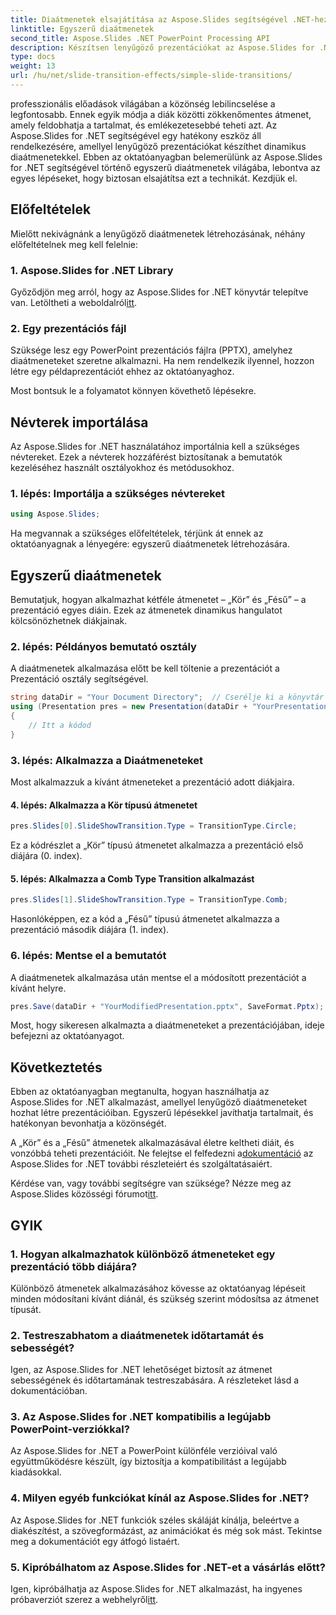 ```yaml
---
title: Diaátmenetek elsajátítása az Aspose.Slides segítségével .NET-hez
linktitle: Egyszerű diaátmenetek
second_title: Aspose.Slides .NET PowerPoint Processing API
description: Készítsen lenyűgöző prezentációkat az Aspose.Slides for .NET segítségével. Tanulja meg könnyedén alkalmazni a dinamikus diaátmeneteket.
type: docs
weight: 13
url: /hu/net/slide-transition-effects/simple-slide-transitions/
---
```


professzionális előadások világában a közönség lebilincselése a legfontosabb. Ennek egyik módja a diák közötti zökkenőmentes átmenet, amely feldobhatja a tartalmat, és emlékezetesebbé teheti azt. Az Aspose.Slides for .NET segítségével egy hatékony eszköz áll rendelkezésére, amellyel lenyűgöző prezentációkat készíthet dinamikus diaátmenetekkel. Ebben az oktatóanyagban belemerülünk az Aspose.Slides for .NET segítségével történő egyszerű diaátmenetek világába, lebontva az egyes lépéseket, hogy biztosan elsajátítsa ezt a technikát. Kezdjük el.

## Előfeltételek

Mielőtt nekivágnánk a lenyűgöző diaátmenetek létrehozásának, néhány előfeltételnek meg kell felelnie:

### 1. Aspose.Slides for .NET Library

 Győződjön meg arról, hogy az Aspose.Slides for .NET könyvtár telepítve van. Letöltheti a weboldalról[itt](https://releases.aspose.com/slides/net/).

### 2. Egy prezentációs fájl

Szüksége lesz egy PowerPoint prezentációs fájlra (PPTX), amelyhez diaátmeneteket szeretne alkalmazni. Ha nem rendelkezik ilyennel, hozzon létre egy példaprezentációt ehhez az oktatóanyaghoz.

Most bontsuk le a folyamatot könnyen követhető lépésekre.

## Névterek importálása

Az Aspose.Slides for .NET használatához importálnia kell a szükséges névtereket. Ezek a névterek hozzáférést biztosítanak a bemutatók kezeléséhez használt osztályokhoz és metódusokhoz.

### 1. lépés: Importálja a szükséges névtereket

```csharp
using Aspose.Slides;
```

Ha megvannak a szükséges előfeltételek, térjünk át ennek az oktatóanyagnak a lényegére: egyszerű diaátmenetek létrehozására.

## Egyszerű diaátmenetek

Bemutatjuk, hogyan alkalmazhat kétféle átmenetet – „Kör” és „Fésű” – a prezentáció egyes diáin. Ezek az átmenetek dinamikus hangulatot kölcsönözhetnek diákjainak.

### 2. lépés: Példányos bemutató osztály

A diaátmenetek alkalmazása előtt be kell töltenie a prezentációt a Prezentáció osztály segítségével.

```csharp
string dataDir = "Your Document Directory";  // Cserélje ki a könyvtár elérési útját
using (Presentation pres = new Presentation(dataDir + "YourPresentation.pptx"))
{
    // Itt a kódod
}
```

### 3. lépés: Alkalmazza a Diaátmeneteket

Most alkalmazzuk a kívánt átmeneteket a prezentáció adott diákjaira.

#### 4. lépés: Alkalmazza a Kör típusú átmenetet

```csharp
pres.Slides[0].SlideShowTransition.Type = TransitionType.Circle;
```

Ez a kódrészlet a „Kör” típusú átmenetet alkalmazza a prezentáció első diájára (0. index).

#### 5. lépés: Alkalmazza a Comb Type Transition alkalmazást

```csharp
pres.Slides[1].SlideShowTransition.Type = TransitionType.Comb;
```

Hasonlóképpen, ez a kód a „Fésű” típusú átmenetet alkalmazza a prezentáció második diájára (1. index).

### 6. lépés: Mentse el a bemutatót

A diaátmenetek alkalmazása után mentse el a módosított prezentációt a kívánt helyre.

```csharp
pres.Save(dataDir + "YourModifiedPresentation.pptx", SaveFormat.Pptx);
```

Most, hogy sikeresen alkalmazta a diaátmeneteket a prezentációjában, ideje befejezni az oktatóanyagot.

## Következtetés

Ebben az oktatóanyagban megtanulta, hogyan használhatja az Aspose.Slides for .NET alkalmazást, amellyel lenyűgöző diaátmeneteket hozhat létre prezentációiban. Egyszerű lépésekkel javíthatja tartalmait, és hatékonyan bevonhatja a közönségét.

 A „Kör” és a „Fésű” átmenetek alkalmazásával életre keltheti diáit, és vonzóbbá teheti prezentációit. Ne felejtse el felfedezni a[dokumentáció](https://reference.aspose.com/slides/net/) az Aspose.Slides for .NET további részleteiért és szolgáltatásaiért.

Kérdése van, vagy további segítségre van szüksége? Nézze meg az Aspose.Slides közösségi fórumot[itt](https://forum.aspose.com/).

## GYIK

### 1. Hogyan alkalmazhatok különböző átmeneteket egy prezentáció több diájára?
Különböző átmenetek alkalmazásához kövesse az oktatóanyag lépéseit minden módosítani kívánt diánál, és szükség szerint módosítsa az átmenet típusát.

### 2. Testreszabhatom a diaátmenetek időtartamát és sebességét?
Igen, az Aspose.Slides for .NET lehetőséget biztosít az átmenet sebességének és időtartamának testreszabására. A részleteket lásd a dokumentációban.

### 3. Az Aspose.Slides for .NET kompatibilis a legújabb PowerPoint-verziókkal?
Az Aspose.Slides for .NET a PowerPoint különféle verzióival való együttműködésre készült, így biztosítja a kompatibilitást a legújabb kiadásokkal.

### 4. Milyen egyéb funkciókat kínál az Aspose.Slides for .NET?
Az Aspose.Slides for .NET funkciók széles skáláját kínálja, beleértve a diakészítést, a szövegformázást, az animációkat és még sok mást. Tekintse meg a dokumentációt egy átfogó listaért.

### 5. Kipróbálhatom az Aspose.Slides for .NET-et a vásárlás előtt?
 Igen, kipróbálhatja az Aspose.Slides for .NET alkalmazást, ha ingyenes próbaverziót szerez a webhelyről[itt](https://releases.aspose.com/).
